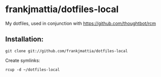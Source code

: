 # frankjmattia/dotfiles-local

My dotfiles, used in conjunction with https://github.com/thoughtbot/rcm

## Installation:

    git clone git://github.com/frankjmattia/dotfiles-local

Create symlinks:

    rcup -d ~/dotfiles-local
